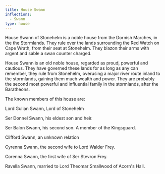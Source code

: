 ```yaml
---
title: House Swann
inflections:
  - Swann
type: house
---
```


 House Swann of Stonehelm is a noble house from the Dornish Marches, in the the Stormlands. They rule over the lands surrounding the Red Watch on Cape Wrath, from their seat at Stonehelm. They blazon their arms with argent and sable a swan counter charged.

House Swann is an old noble house, regarded as proud, powerful and cautious. They have governed these lands for as long as any can remember, they rule from Stonehelm, overusing a major river route inland to the stormlands, gaining them much wealth and power. They are probably the second most powerful and influential family in the stormlands, after the Baratheons.

The known members of this house are:

Lord Gulian Swann, Lord of Stonehelm

Ser Donnel Swann, his eldest son and heir.

Ser Balon Swann, his second son. A member of the Kingsguard.

Clifford Swann, an unknown relation

Cyrenna Swann, the second wife to Lord Walder Frey.

Corenna Swann, the first wife of Ser Stevron Frey.

Ravella Swann, married to Lord Theomar Smallwood of Acorn's Hall.



